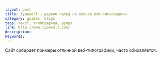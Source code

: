 ```yaml
---
layout: post
title: Typewolf — держим палец на пульсе веб-типографики
category: guides, blogs
tags: текст, типографика, шрифт
link: http://www.typewolf.com/
description:
keywords:
---
```


<p>Сайт собирает примеры отличной веб-типографики, часто обновляется.</p>
